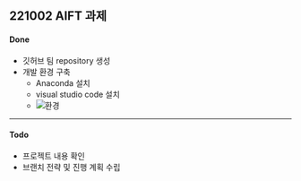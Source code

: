 ## 221002 AIFT 과제

#### Done

* 깃허브 팀 repository 생성
* 개발 환경 구축
    * Anaconda 설치
    * visual studio code 설치
    * ![환경](<img width="960" alt="KakaoTalk_20221002_202406531" src="https://user-images.githubusercontent.com/89983177/193453348-5959d70a-18c0-4c0e-9636-ff1c7ed84aef.png">)
---

#### Todo
* 프로젝트 내용 확인
* 브랜치 전략 및 진행 계획 수립